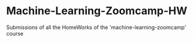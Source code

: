 # Machine-Learning-Zoomcamp-HW
Submissions of all the HomeWorks of the 'machine-learning-zoomcamp' course
